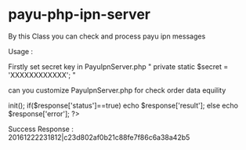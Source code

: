# payu-php-ipn-server

By this Class you can check and process payu ipn messages


Usage : 

Firstly set secret key in PayuIpnServer.php
" private static $secret = 'XXXXXXXXXXXX'; "

can you customize PayuIpnServer.php for check order data equility

<?php 

  require 'PayuIpnServer.php';
  $payuIpnServer = new PayuIpnServer;
  $response = $payuIpnServer->init();


  if($response['status']==true)
    echo $response['result'];
  else
    echo $response['error'];

?>


Success Response : <EPAYMENT>20161222231812|c23d802af0b21c88fe7f86c6a38a42b5</EPAYMENT>
